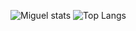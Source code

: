 




 
 


![Miguel stats](https://github-readme-stats.vercel.app/api?username=MigVarona&show_icons=true&bg_color=00000000)
![Top Langs](https://github-readme-stats.vercel.app/api/top-langs/?username=anuraghazra&layout=compact)




